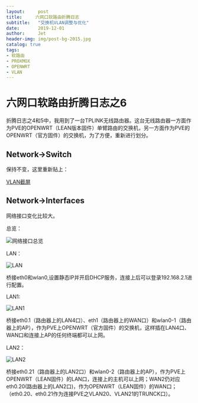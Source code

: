 ```yaml
---
layout:     post
title:     六网口软路由折腾日志
subtitle:   "交换机VLAN调整与优化"
date:       2019-12-01
author:     Jet
header-img: img/post-bg-2015.jpg
catalog: true
tags: 
- 软路由
- PROXMOX
- OPENWRT
- VLAN
---
```

# 六网口软路由折腾日志之6

折腾日志之4和5中，我用到了一台TPLINK无线路由器。这台无线路由器一方面作为PVE的OPENWRT（LEAN版本固件）单臂路由的交换机，另一方面作为PVE的OPENWRT（官方固件）的交换机，为了方便，重新进行划分。

## Network->Switch
保持不变，这里重新贴上：

[VLAN截屏](https://github.com/LockeJet/lockejet.github.io/blob/master/Stuff/Post_SoftRouter/Sec4/sw0-sw.png)

## Network->Interfaces
网络接口变化比较大。

总览：

![网络接口总览](https://github.com/LockeJet/lockejet.github.io/blob/master/Stuff/Post_SoftRouter/Sec6/int-sw.png)


LAN：

![LAN](https://github.com/LockeJet/lockejet.github.io/blob/master/Stuff/Post_SoftRouter/Sec6/lan-sw.png)

桥接eth0和wlan0,设置静态IP并开启DHCP服务，连接上后可以登录192.168.2.1进行配置。

LAN1: 

![LAN1](https://github.com/LockeJet/lockejet.github.io/blob/master/Stuff/Post_SoftRouter/Sec6/lan1-sw.png)

桥接eth0.1（路由器上的LAN4口）、eth1（路由器上的WAN口）和wlan0-1（路由器上的AP），作为PVE上OPENWRT（官方固件）的交换机，这样插在LAN4口、WAN口和连接上AP的任何终端都可以上网。

LAN2：

![LAN2](https://github.com/LockeJet/lockejet.github.io/blob/master/Stuff/Post_SoftRouter/Sec6/lan2-sw-new.png)

桥接eth0.21（路由器上的LAN2口）和wlan0-2（路由器上的AP），作为PVE上OPENWRT（LEAN固件）的LAN口，连接上的主机可以上网；WAN2仍对应eth0.20(路由器上的LAN2口)，作为OPENWRT（LEAN固件）的WAN口；（eth0.20、eth0.21作为连接PVE之VLAN20、VLAN21的TRUNCK口）。






